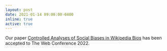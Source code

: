 ```yaml
---
layout: post
date: 2021-01-14 09:00:00-0400
inline: true
active: true
---
```

Our paper [Controlled Analyses of Social Biases in Wikipedia Bios](https://arxiv.org/abs/2101.00078) has been accepted to The Web Conference 2022. 